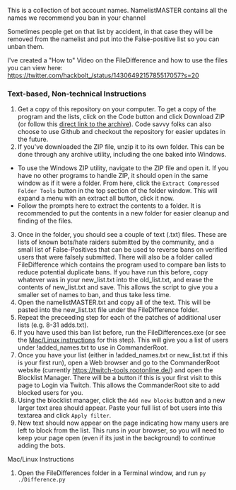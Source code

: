 This is a collection of bot account names. NamelistMASTER contains all the names we recommend you ban in your channel

Sometimes people get on that list by accident, in that case they will be removed from the namelist and put into the False-positive list so you can unban them.

I've created a "How to" Video on the FileDifference and how to use the files you can view here: https://twitter.com/hackbolt_/status/1430649215785517057?s=20

### Text-based, Non-technical Instructions

1. Get a copy of this repository on your computer. To get a copy of the program and the lists, click on the Code button and click Download ZIP (or follow this [direct link to the archive](https://github.com/hackbolt/twitchbotsnbigots/archive/refs/heads/main.zip)). Code savvy folks can also choose to use Github and checkout the repository for easier updates in the future.
2. If you've downloaded the ZIP file, unzip it to its own folder. This can be done through any archive utility, including the one baked into Windows. 
  - To use the Windows ZIP utility, navigate to the ZIP file and open it. If you have no other programs to handle ZIP, it should open in the same window as if it were a folder. From here, click the `Extract Compressed Folder Tools` button in the top section of the folder window. This will expand a menu with an extract all button, click it now.
  - Follow the prompts here to extract the contents to a folder. It is recommended to put the contents in a new folder for easier cleanup and finding of the files. 
3. Once in the folder, you should see a couple of text (.txt) files. These are lists of known bots/hate raiders submitted by the community, and a small list of False-Positives that can be used to reverse bans on verified users that were falsely submitted. There will also be a folder called FileDifference which contains the program used to compare ban lists to reduce potential duplicate bans. If you have run this before, copy whatever was in your new_list.txt into the old_list.txt, and erase the contents of new_list.txt and save. This allows the script to give you a smaller set of names to ban, and thus take less time.
4. Open the namelistMASTER.txt and copy all of the text. This will be pasted into the new_list.txt file under the FileDifference folder.
5. Repeat the preceeding step for each of the patches of additional user lists (e.g. 8-31 adds.txt).
6. If you have used this ban list before, run the FileDifferences.exe (or see the [Mac/Linux instructions](#mac-linux-instructions) for this step). This will give you a list of users under !added_names.txt to use in CommanderRoot.
7. Once you have your list (either in !added_names.txt or new_list.txt if this is your first run), open a Web browser and go to the CommanderRoot website (currently https://twitch-tools.rootonline.de/) and open the Blocklist Manager. There will be a button if this is your first visit to this page to Login via Twitch. This allows the CommanderRoot site to add blocked users for you.
8. Using the blocklist manager, click the `Add new blocks` button and a new larger text area should appear. Paste your full list of bot users into this textarea and click `Apply filter`.
9. New text should now appear on the page indicating how many users are left to block from the list. This runs in your browser, so you will need to keep your page open (even if its just in the background) to continue adding the bots.

Mac/Linux Instructions
1. Open the FileDifferences folder in a Terminal window, and run `py ./Difference.py`
